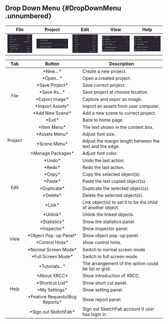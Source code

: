 ## Drop Down Menu {#DropDownMenu .unnumbered}

| File | Project | Edit | View | Help |
|:----:|:----:|:------:|:----:|:----:|
|![](/img/DropDownMenu/File_popUp.png)|![](/img/DropDownMenu/Project_popUp.png)|![](/img/DropDownMenu/Edit_popUp.png)|![](/img/DropDownMenu/View_popUp.png)|![](/img/DropDownMenu/View_popUp.png)|![](/img/DropDownMenu/Help_popUp.png)| 

  <table>
    <thead>
        <tr>
            <th>Tab</th>
            <th>Button</th>
            <th>Description</th>
        </tr>
    </thead>
    <tbody>
        <tr>
            <td rowspan="8"><center>File</center></td>
            <td><center>*New...*</center></td>
            <td>Create a new project.</td>
        </tr>
        <tr>
            <td><center>*Open...*</center></td>
            <td>Open a created project.</td>
        </tr>
        <tr>
            <td><center>*Save Project*</center></td>
            <td>Save currect project.</td>
        </tr>
        <tr>
            <td><center>*Save As...*</center></td>
            <td>Save project at choose location.</td>
        </tr>
        <tr>
            <td><center>*Export Image*</center></td>
            <td>Capture and expor an image.</td>
        </tr>
        <tr>
            <td><center>*Import Assets*</center></td>
            <td>Import an assets from user computer.</td>
        </tr>
        <tr>
            <td><center>*Add New Scene*</center></td>
            <td>Add a new scene to currect project.</td>
        </tr>
        <tr>
            <td><center>*Exit*</center></td>
            <td>Back to home page.</td>
        </tr>
        <tr>
            <td rowspan="4"><center>Project</center></td>
            <td><center>*Item Menu*</center></td>
            <td>The text shown in the content box.</td>
        </tr>
        <tr>
            <td><center>*Assets Menu*</center></td>
            <td>Adjust font size.</td>
        </tr>
        <tr>
            <td><center>*Scene Menu*</center></td>
            <td>Adjust the margin length between the text and the edge.</td>
        </tr>
        <tr>
            <td><center>*Manage Packages*</center></td>
            <td>Adjust font color.</td>
        </tr>
        <tr>
            <td rowspan="8"><center>Edit</center></td>
            <td><center>*Undo*</center></td>
            <td>Undo the last action.</td>
        </tr>
        <tr>
            <td><center>*Redo*</center></td>
            <td>Redo the last action.</td>
        </tr>
        <tr>
            <td><center>*Copy*</center></td>
            <td>Copy the selected object(s).</td>
        </tr>
        <tr>
            <td><center>*Paste*</center></td>
            <td>Paste the last copied object(s).</td>
        </tr>
        <tr>
            <td><center>*Duplicate*</center></td>
            <td>Duplicate the selected object(s).</td>
        </tr>
        <tr>
            <td><center>*Delete*</center></td>
            <td>Delete the selected object(s).</td>
        </tr>
        <tr>
            <td><center>*Link*</center></td>
            <td>Link object(s) to set it to be the child of another object.</td>
        </tr>
        <tr>
            <td><center>*Unlink*</center></td>
            <td>Unlink the linked objects.</td>
        </tr>
        <tr>
            <td rowspan="6"><center>View</center></td>
            <td><center>*Statistics*</center></td>
            <td>Show the statistics panel.</td>
        </tr>
        <tr>
            <td><center>*Inspector*</center></td>
            <td>Show Inspector panel.</td>
        </tr>
        <tr>
            <td><center>*Object Pop-up Panel*</center></td>
            <td>Show object pop-up panel.</td>
        </tr>
        <tr>
            <td><center>*Control Hints*</center></td>
            <td>show control hints.</td>
        </tr>
        <tr>
            <td><center>*Normal Screen Mode*</center></td>
            <td>Switch to normal screen mode</td>
        </tr>
        <tr>
            <td><center>*Full Screen Mode*</center></td>
            <td>Switch to full screen mode</td>
        </tr>
        <tr>
            <td rowspan="6"><center>Help</center></td>
            <td><center>*Tutorials...*</center></td>
            <td>The arrangement of the option could be list or grid.</td>
        </tr>
        <tr>
            <td><center>*About XRCC*</center></td>
            <td>Show introduction of XRCC.</td>
        </tr>
        <tr>
            <td><center>*Shortcut List*</center></td>
            <td>Show short cut panel.</td>
        </tr>
        <tr>
            <td><center>*My Settings*</center></td>
            <td>Show setting panel.</td>
        </tr>
        <tr>
            <td><center>*Feature Requests/Bug Reports*</center></td>
            <td>Show report panel.</td>
        </tr>
        <tr>
            <td><center>*Sign out SketchFab*</center></td>
            <td>Sign out SketchFab account if user has login in.</td>
        </tr>
    </tbody>
</table>